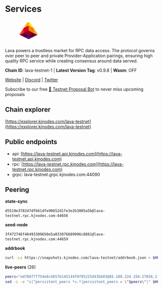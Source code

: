 # Services

<figure><img src="https://raw.githubusercontent.com/kj89/cosmos-images/main/logos/lava.png" alt=""><figcaption></figcaption></figure>

Lava powers a trustless market for RPC data access. The protocol  governs over peer to peer and private Provider-Application pairings,  ensuring high quality RPC service while creating consensus around data served.

**Chain ID**: lava-testnet-1 | **Latest Version Tag**: v0.9.8 | **Wasm**: OFF

[Website](https://lavanet.xyz) | [Discord](https://discord.com/invite/Tbk5NxTCdA) | [Twitter](https://twitter.com/lavanetxyz)



Subscribe to our free [🤖 Testnet Proposal Bot](https://t.me/kjnodes_testnet_proposal_bot) to never miss upcoming proposals


## Chain explorer
[https://explorer.kjnodes.com/lava-testnet](https://explorer.kjnodes.com/lava-testnet)

## Public endpoints

* api: [https://lava-testnet.api.kjnodes.com](https://lava-testnet.api.kjnodes.com)
* rpc: [https://lava-testnet.rpc.kjnodes.com](https://lava-testnet.rpc.kjnodes.com)
* grpc: lava-testnet.grpc.kjnodes.com:44090

## Peering

**state-sync**

```text
d5519e378247dfb61dfe90652d1fe3e2b3005a5b@lava-testnet.rpc.kjnodes.com:44656
```

**seed-node**

```text
3f472746f46493309650e5a033076689996c8881@lava-testnet.rpc.kjnodes.com:44659
```

**addrbook**
```bash
curl -Ls https://snapshots.kjnodes.com/lava-testnet/addrbook.json > $HOME/.lava/config/addrbook.json
```

**live-peers** (26)
```bash
peers="ed780f77754e8c4657b145144f0f95225d43bb03@65.108.224.156:27656,1f704611e8aa4a53504fac1b80eb55c876dae8bd@65.108.13.154:30656,035d086cc418352aba9e679e079f17391791ccc6@178.208.252.54:27656,92f8e4caaadb2f00c95e03068933f2045a93e910@65.109.65.163:21156,e6e852c92e35a4976dab99604b0e79c365345ef6@91.229.245.21:26656,e1383b216c42acc842193c5ac7321ce6c0d73db0@78.47.37.142:26656,ac589df63d0c325329009a1e8a60602a8fc2be9f@57.128.54.106:26656,370ae92bd28701e0c1d8dc912ccf0d40fe0db3d5@157.90.245.166:26656,9a151159039fd8abce61ddb21e5342605787792b@5.75.228.39:26656,c0efea9152aed75fcf3022b8af45243818c59d6a@49.12.13.104:26656,3173b2d34ce415ee9a1bf08646d85688bf49e299@5.189.186.222:36656,d5519e378247dfb61dfe90652d1fe3e2b3005a5b@65.109.68.190:44656,13a9209a4d08803a3becac57de8eb02dd51f8f41@65.109.23.114:19956,7aa9d96f0a3f162385b743ef92a2c6e03a4a1d84@65.108.48.77:20656,5c2a752c9b1952dbed075c56c600c3a79b58c395@185.16.39.172:27066,e1c09e10296de98d5637e0f948ada9d477ad4d75@31.42.191.74:36656,4732ed188fbe7603f81d9f4c825397277bb72217@5.75.235.195:26656,3a445bfdbe2d0c8ee82461633aa3af31bc2b4dc0@3.252.219.158:26656,2c419186cd96b59fe8b3307c54c27d6805414aba@65.108.8.28:60756,e593c7a9ca61f5616119d6beb5bd8ef5dd28d62d@34.246.190.1:26656,5b337f7ba27e2fdd27918be18af93f8728034267@65.108.41.168:26656,bd1e1f8df77e7b61200c490c9fabe6bbc4412d4e@91.223.3.144:26856,c58181fa2022022a36ddda08b79c5b666cb45a7d@194.34.232.225:17656,eb7832932626c1c636d16e0beb49e0e4498fbd5e@65.108.231.124:20656,c32d101819cedf78ea986e6d832e2306fb6d0649@185.248.24.224:16656,4f9120f706512162fbe4f39aac78b9924efbec58@65.109.92.235:11036"
sed -i -e "s|^persistent_peers *=.*|persistent_peers = \"$peers\"|" $HOME/.lava/config/config.toml
```

